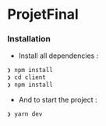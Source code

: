 # ProjetFinal


### Installation

- Install all dependencies :
```sh
❯ npm install  
❯ cd client  
❯ npm install
```  

- And to start the project :  
```sh
❯ yarn dev
```
